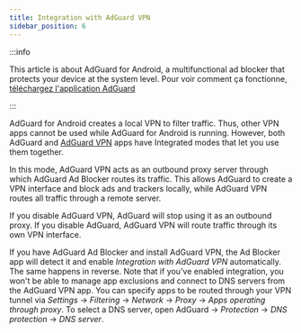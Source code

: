```yaml
---
title: Integration with AdGuard VPN
sidebar_position: 6
---
```


:::info

This article is about AdGuard for Android, a multifunctional ad blocker that protects your device at the system level. Pour voir comment ça fonctionne, [téléchargez l'application AdGuard](https://agrd.io/download-kb-adblock)

:::

AdGuard for Android creates a local VPN to filter traffic. Thus, other VPN apps cannot be used while AdGuard for Android is running. However, both AdGuard and [AdGuard VPN](https://adguard-vpn.com/) apps have Integrated modes that let you use them together.

In this mode, AdGuard VPN acts as an outbound proxy server through which AdGuard Ad Blocker routes its traffic. This allows AdGuard to create a VPN interface and block ads and trackers locally, while AdGuard VPN routes all traffic through a remote server.

If you disable AdGuard VPN, AdGuard will stop using it as an outbound proxy. If you disable AdGuard, AdGuard VPN will route traffic through its own VPN interface.

If you have AdGuard Ad Blocker and install AdGuard VPN, the Ad Blocker app will detect it and enable _Integration with AdGuard VPN_ automatically. The same happens in reverse. Note that if you've enabled integration, you won't be able to manage app exclusions and connect to DNS servers from the AdGuard VPN app. You can specify apps to be routed through your VPN tunnel via _Settings_ → _Filtering_ → _Network_ → _Proxy_ → _Apps operating through proxy_. To select a DNS server, open AdGuard → _Protection_ → _DNS protection_ → _DNS server_.

